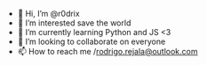 - 👋 Hi, I’m @r0drix
- 👀 I’m interested save the world
- 🌱 I’m currently learning Python and JS <3
- 💞️ I’m looking to collaborate on everyone
- 📫 How to reach me /rodrigo.rejala@outlook.com

<!---
r0drix/r0drix is a ✨ special ✨ repository because its `README.md` (this file) appears on your GitHub profile.
You can click the Preview link to take a look at your changes.
--->
